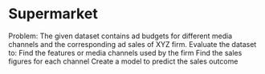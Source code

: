 # Supermarket
Problem:  The given dataset contains ad budgets for different media channels and the corresponding ad sales of XYZ firm. Evaluate the dataset to:  Find the features or media channels used by the firm Find the sales figures for each channel Create a model  to predict the sales outcome
